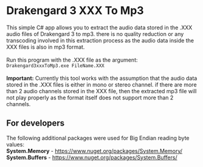 # Drakengard 3 XXX To Mp3
This simple C# app allows you to extract the audio data stored in the .XXX audio files of Drakengard 3 to mp3. there is no quality reduction or any transcoding involved in this extraction process as the audio data inside the XXX files is also in mp3 format.
<br><br>Run this program with the .XXX file as the argument:
<br>``Drakengard3xxxToMp3.exe FileName.XXX``
<br><br>**Important:**  Currently this tool works with the assumption that the audio data stored in the .XXX files is either in mono or stereo channel. if there are more than 2 audio channels stored in the XXX file, then the extracted mp3 file will not play properly as the format itself does not support more than 2 channels.
<br>
## For developers
The following additional packages were used for Big Endian reading byte values:
<br>**System.Memory** - https://www.nuget.org/packages/System.Memory/
<br>**System.Buffers** - https://www.nuget.org/packages/System.Buffers/
